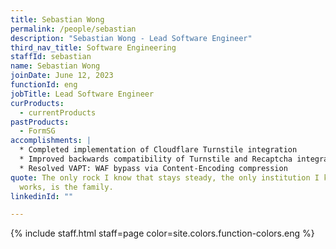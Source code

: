 ```yaml
---
title: Sebastian Wong
permalink: /people/sebastian
description: "Sebastian Wong - Lead Software Engineer"
third_nav_title: Software Engineering
staffId: sebastian
name: Sebastian Wong
joinDate: June 12, 2023
functionId: eng
jobTitle: Lead Software Engineer
curProducts:
  - currentProducts
pastProducts:
  - FormSG
accomplishments: |
  * Completed implementation of Cloudflare Turnstile integration
  * Improved backwards compatibility of Turnstile and Recaptcha integration
  * Resolved VAPT: WAF bypass via Content-Encoding compression 
quote: The only rock I know that stays steady, the only institution I know that
  works, is the family.
linkedinId: ""

---
```


{% include staff.html staff=page color=site.colors.function-colors.eng %}
